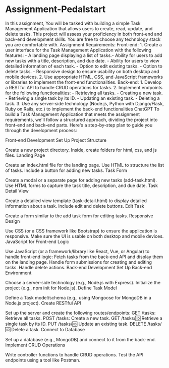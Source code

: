 # Assignment-Pedalstart
In this assignment, You will be tasked with building a simple Task Management Application that allows users to create, read, update, and delete tasks. This project will assess your proficiency in both front-end and back-end development skills. You are free to choose any technology stack you are comfortable with.
Assignment Requirements:
Front-end: 1. Create a user interface for the Task Management Application with the following features: - A landing page displaying a list of tasks.- Ability for users to add new tasks with a title, description, and due date. - Ability for users to view detailed information of each task. - Option to edit existing tasks. - Option to delete tasks. - Responsive design to ensure usability on both desktop and mobile
devices.
2. Use appropriate HTML, CSS, and JavaScript frameworks or libraries to implement the front-end functionalities.
Back-end: 1. Develop a RESTful API to handle CRUD operations for tasks. 2. Implement endpoints for the following functionalities: - Retrieving all tasks. - Creating a new task. - Retrieving a single task by its ID. - Updating an existing task. - Deleting a task.
3. Use any server-side technology (Node.js, Python with Django/Flask, Ruby on Rails, etc.) to implement the back-end functionalities
ChatGPT
To build a Task Management Application that meets the assignment requirements, we'll follow a structured approach, dividing the project into front-end and back-end parts. Here's a step-by-step plan to guide you through the development process:

Front-end Development
Set Up Project Structure

Create a new project directory.
Inside, create folders for html, css, and js files.
Landing Page

Create an index.html file for the landing page.
Use HTML to structure the list of tasks.
Include a button for adding new tasks.
Task Form

Create a modal or a separate page for adding new tasks (add-task.html).
Use HTML forms to capture the task title, description, and due date.
Task Detail View

Create a detailed view template (task-detail.html) to display detailed information about a task.
Include edit and delete buttons.
Edit Task

Create a form similar to the add task form for editing tasks.
Responsive Design

Use CSS (or a CSS framework like Bootstrap) to ensure the application is responsive.
Make sure the UI is usable on both desktop and mobile devices.
JavaScript for Front-end Logic

Use JavaScript (or a framework/library like React, Vue, or Angular) to handle front-end logic:
Fetch tasks from the back-end API and display them on the landing page.
Handle form submissions for creating and editing tasks.
Handle delete actions.
Back-end Development
Set Up Back-end Environment

Choose a server-side technology (e.g., Node.js with Express).
Initialize the project (e.g., npm init for Node.js).
Define Task Model

Define a Task model/schema (e.g., using Mongoose for MongoDB in a Node.js project).
Create RESTful API

Set up the server and create the following routes/endpoints:
GET /tasks: Retrieve all tasks.
POST /tasks: Create a new task.
GET /tasks/:id: Retrieve a single task by its ID.
PUT /tasks/:id: Update an existing task.
DELETE /tasks/:id: Delete a task.
Connect to Database

Set up a database (e.g., MongoDB) and connect to it from the back-end.
Implement CRUD Operations

Write controller functions to handle CRUD operations.
Test the API endpoints using a tool like Postman.
